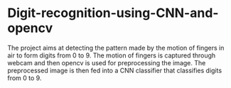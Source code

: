 # Digit-recognition-using-CNN-and-opencv
The project aims at detecting the pattern made by the motion of fingers in air to form digits from 0 to 9. 
The motion of fingers is captured through webcam and then opencv is used for preprocessing the image.
The preprocessed image is then fed into a CNN classifier that classifies digits from 0 to 9.
